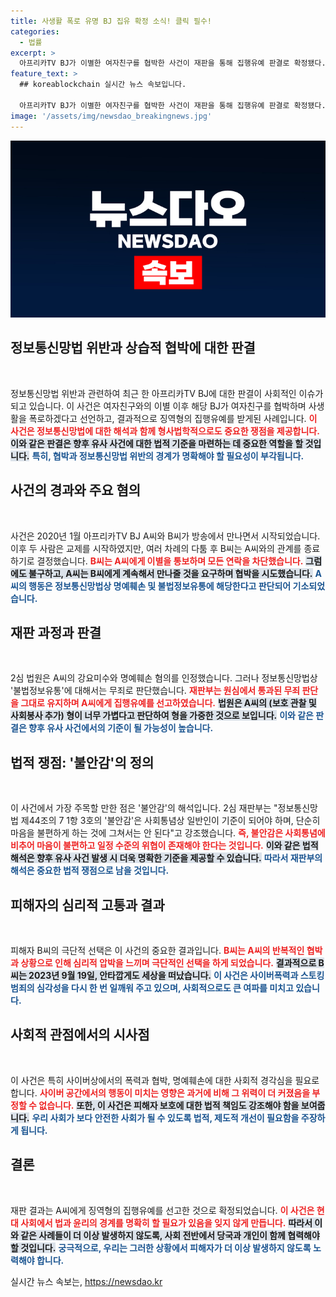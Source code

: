 ```yaml
---
title: 사생활 폭로 유명 BJ 집유 확정 소식! 클릭 필수!
categories:
  - 법률
excerpt: >
  아프리카TV BJ가 이별한 여자친구를 협박한 사건이 재판을 통해 집행유예 판결로 확정됐다. 2심에서는 일부 혐의가 무죄로 판단되지만, 피해자의 극단적 선택 이후에도 징역형이 선고돼 논란이 이어진다.
feature_text: >
  ## koreablockchain 실시간 뉴스 속보입니다.

  아프리카TV BJ가 이별한 여자친구를 협박한 사건이 재판을 통해 집행유예 판결로 확정됐다. 2심에서는 일부 혐의가 무죄로 판단되지만, 피해자의 극단적 선택 이후에도 징역형이 선고돼 논란이 이어진다.
image: '/assets/img/newsdao_breakingnews.jpg'
---
```


<p><img src="/assets/img/newsdao_breakingnews.jpg" alt="koreablockchain 속보" /></p>

<h2 data-ke-size="size26">정보통신망법 위반과 상습적 협박에 대한 판결</h2>

<p data-ke-size="size16">&nbsp;</p>  

<p>정보통신망법 위반과 관련하여 최근 한 아프리카TV BJ에 대한 판결이 사회적인 이슈가 되고 있습니다. 이 사건은 여자친구와의 이별 이후 해당 BJ가 여자친구를 협박하며 사생활을 폭로하겠다고 선언하고, 결과적으로 징역형의 집행유예를 받게된 사례입니다. <b><span style="color: #ee2323;">이 사건은 정보통신망법에 대한 해석과 함께 형사법학적으로도 중요한 쟁점을 제공합니다.</span></b> <b><span style="background-color: #21538527;">이와 같은 판결은 향후 유사 사건에 대한 법적 기준을 마련하는 데 중요한 역할을 할 것입니다.</span></b> <b><span style="color: #1a5490;">특히, 협박과 정보통신망법 위반의 경계가 명확해야 할 필요성이 부각됩니다.</span></b></p>

<h2 data-ke-size="size26">사건의 경과와 주요 혐의</h2>

<p data-ke-size="size16">&nbsp;</p>  

<p>사건은 2020년 1월 아프리카TV BJ A씨와 B씨가 방송에서 만나면서 시작되었습니다. 이후 두 사람은 교제를 시작하였지만, 여러 차례의 다툼 후 B씨는 A씨와의 관계를 종료하기로 결정했습니다. <b><span style="color: #ee2323;">B씨는 A씨에게 이별을 통보하며 모든 연락을 차단했습니다.</span></b> <b><span style="background-color: #21538527;">그럼에도 불구하고, A씨는 B씨에게 계속해서 만나줄 것을 요구하며 협박을 시도했습니다.</span></b> <b><span style="color: #1a5490;">A씨의 행동은 정보통신망법상 명예훼손 및 불법정보유통에 해당한다고 판단되어 기소되었습니다.</span></b></p>

<h2 data-ke-size="size26">재판 과정과 판결</h2>

<p data-ke-size="size16">&nbsp;</p>  

<p>2심 법원은 A씨의 강요미수와 명예훼손 혐의를 인정했습니다. 그러나 정보통신망법상 '불법정보유통'에 대해서는 무죄로 판단했습니다. <b><span style="color: #ee2323;">재판부는 원심에서 통과된 무죄 판단을 그대로 유지하며 A씨에게 집행유예를 선고하였습니다.</span></b> <b><span style="background-color: #21538527;">법원은 A씨의 (보호 관찰 및 사회봉사 추가) 형이 너무 가볍다고 판단하여 형을 가중한 것으로 보입니다.</span></b> <b><span style="color: #1a5490;">이와 같은 판결은 향후 유사 사건에서의 기준이 될 가능성이 높습니다.</span></b></p>

<h2 data-ke-size="size26">법적 쟁점: '불안감'의 정의</h2>

<p data-ke-size="size16">&nbsp;</p>  

<p>이 사건에서 가장 주목할 만한 점은 '불안감'의 해석입니다. 2심 재판부는 "정보통신망법 제44조의 7 1항 3호의 '불안감'은 사회통념상 일반인이 기준이 되어야 하며, 단순히 마음을 불편하게 하는 것에 그쳐서는 안 된다"고 강조했습니다. <b><span style="color: #ee2323;">즉, 불안감은 사회통념에 비추어 마음이 불편하고 일정 수준의 위협이 존재해야 한다는 것입니다.</span></b> <b><span style="background-color: #21538527;">이와 같은 법적 해석은 향후 유사 사건 발생 시 더욱 명확한 기준을 제공할 수 있습니다.</span></b> <b><span style="color: #1a5490;">따라서 재판부의 해석은 중요한 법적 쟁점으로 남을 것입니다.</span></b></p>

<h2 data-ke-size="size26">피해자의 심리적 고통과 결과</h2>

<p data-ke-size="size16">&nbsp;</p>  

<p>피해자 B씨의 극단적 선택은 이 사건의 중요한 결과입니다. <b><span style="color: #ee2323;">B씨는 A씨의 반복적인 협박과 상황으로 인해 심리적 압박을 느끼며 극단적인 선택을 하게 되었습니다.</span></b> <b><span style="background-color: #21538527;">결과적으로 B씨는 2023년 9월 19일, 안타깝게도 세상을 떠났습니다.</span></b> <b><span style="color: #1a5490;">이 사건은 사이버폭력과 스토킹 범죄의 심각성을 다시 한 번 일깨워 주고 있으며, 사회적으로도 큰 여파를 미치고 있습니다.</span></b></p>

<h2 data-ke-size="size26">사회적 관점에서의 시사점</h2>

<p data-ke-size="size16">&nbsp;</p>  

<p>이 사건은 특히 사이버상에서의 폭력과 협박, 명예훼손에 대한 사회적 경각심을 필요로 합니다. <b><span style="color: #ee2323;">사이버 공간에서의 행동이 미치는 영향은 과거에 비해 그 위력이 더 커졌음을 부정할 수 없습니다.</span></b> <b><span style="background-color: #21538527;">또한, 이 사건은 피해자 보호에 대한 법적 책임도 강조해야 함을 보여줍니다.</span></b> <b><span style="color: #1a5490;">우리 사회가 보다 안전한 사회가 될 수 있도록 법적, 제도적 개선이 필요함을 주장하게 됩니다.</span></b></p>

<h2 data-ke-size="size26">결론</h2>

<p data-ke-size="size16">&nbsp;</p>  

<p>재판 결과는 A씨에게 징역형의 집행유예를 선고한 것으로 확정되었습니다. <b><span style="color: #ee2323;">이 사건은 현대 사회에서 법과 윤리의 경계를 명확히 할 필요가 있음을 잊지 않게 만듭니다.</span></b> <b><span style="background-color: #21538527;">따라서 이와 같은 사례들이 더 이상 발생하지 않도록, 사회 전반에서 당국과 개인이 함께 협력해야 할 것입니다.</span></b> <b><span style="color: #1a5490;">궁극적으로, 우리는 그러한 상황에서 피해자가 더 이상 발생하지 않도록 노력해야 합니다.</span></b></p>
실시간 뉴스 속보는, <a href="https://newsdao.kr" rel="dofollow">https://newsdao.kr</a>


